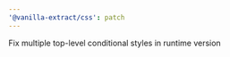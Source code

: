 ```yaml
---
'@vanilla-extract/css': patch
---
```


Fix multiple top-level conditional styles in runtime version
